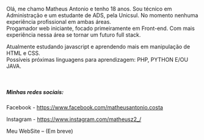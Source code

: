 Olá, me chamo Matheus Antonio e tenho 18 anos. Sou técnico em Administração e um estudante de ADS, pela Unicsul. No momento nenhuma experiência profissional em ambas áreas. <br>
Progamador web iniciante, focado primeiramente em Front-end. Com mais experiência nessa área se tornar um futuro full stack.

Atualmente estudando javascript e aprendendo mais em manipulação de HTML e CSS. <br>
Possíveis próximas linguagens para aprendizagem: PHP, PYTHON E/OU JAVA.

<br>

<h5> Minhas redes sociais: </h5>

Facebook - https://www.facebook.com/matheusantonio.costa

Instagram - https://www.instagram.com/matheusz2_/

Meu WebSite – (Em breve)
